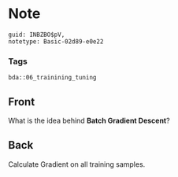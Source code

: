 # Note
```
guid: INBZBO$pV,
notetype: Basic-02d89-e0e22
```

### Tags
```
bda::06_trainining_tuning
```

## Front
What is the idea behind <b>Batch Gradient Descent</b>?

## Back
Calculate Gradient on all training samples.
